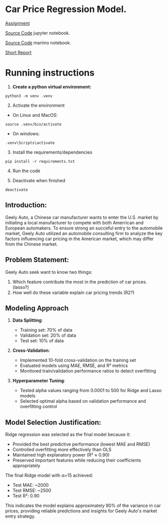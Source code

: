 # Car Price Regression Model.
[Assignment](./doc/Assignment_1_502.pdf)

[Source Code](./src/notebook.ipynb) jupyter notebook.

[Source Code](./src/notebook.py) marimo notebook.

[Short Report](./doc/index.pdf)

# Running instructions 

1. **Create a python virtual environment:**

```python3 -m venv .venv```

2. Activate the environment 

- On Linux and MacOS:
    
```source .venv/bin/activate```
    
- On windows:

```.venv\Scripts\activate```

3. Install the requirements/dependencies

```pip install -r requirements.txt```

4. Run the code 

5. Deactivate when finished 

```deactivate```

## Introduction:
Geely Auto, a Chinese car manufacturer wants to enter the U.S.  market by initiating a local manufacturer to compete with both Amerrican and European automakers. To ensure strong an succeful entry to the automobile market, Geely Auto utilized an automobile consulting firm to analyze the key factors influencing car pricing in the American market, which may differ from the Chinese market.

## Problem Statement:

Geely Auto seek want to know two things:

1. Which feature contribute the most in the prediction of car prices. (lasso?)
2. How well do these variable explain car pricing trends (R2?)

## Modeling Approach

1. **Data Splitting**:
   - Training set: 70% of data
   - Validation set: 20% of data
   - Test set: 10% of data

2. **Cross-Validation**:
   - Implemented 10-fold cross-validation on the training set
   - Evaluated models using MAE, RMSE, and R² metrics
   - Monitored train/validation performance ratios to detect overfitting

3. **Hyperparameter Tuning**:
   - Tested alpha values ranging from 0.0001 to 500 for Ridge and Lasso models
   - Selected optimal alpha based on validation performance and overfitting control

## Model Selection Justification:

Ridge regression was selected as the final model because it:

   - Provided the best predictive performance (lowest MAE and RMSE)
   - Controlled overfitting more effectively than OLS
   - Maintained high explanatory power (R² ≈ 0.90)
   - Preserved important features while reducing their coefficients appropriately

   The final Ridge model with α=15 achieved:
   
   - Test MAE: ~2000
   - Test RMSE: ~2500
   - Test R²: 0.90

This indicates the model explains approximately 90% of the variance in car prices, providing reliable predictions and insights for Geely Auto's market entry strategy.
